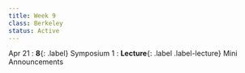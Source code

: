 ```yaml
---
title: Week 9
class: Berkeley
status: Active
---
```



 Apr 21
: **8**{: .label} Symposium 1
: **Lecture**{: .label .label-lecture} Mini Announcements
